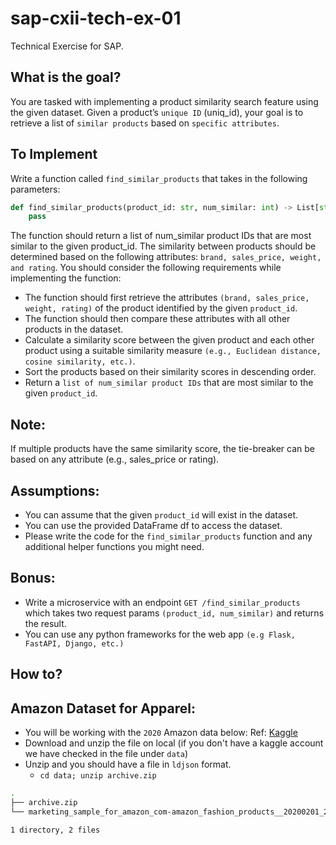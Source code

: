 # sap-cxii-tech-ex-01
Technical Exercise for SAP.

## What is the goal? 
You are tasked with implementing a product similarity search feature using the given dataset. Given a product’s `unique ID` (uniq_id), your goal is to retrieve a list of `similar products` based on `specific attributes`.

## To Implement

Write a function called `find_similar_products` that takes in the following parameters:

```python
def find_similar_products(product_id: str, num_similar: int) -> List[str]:
    pass
```

The function should return a list of num_similar product IDs that are most similar to the given product_id. 
The similarity between products should be determined based on the following attributes: `brand, sales_price, weight, and rating`.
You should consider the following requirements while implementing the function:
 - The function should first retrieve the attributes `(brand, sales_price, weight, rating)` of the product identified by the given `product_id`.
 - The function should then compare these attributes with all other products in the dataset.
 - Calculate a similarity score between the given product and each other product using a suitable similarity measure `(e.g., Euclidean distance, cosine similarity, etc.)`.
 - Sort the products based on their similarity scores in descending order.
 - Return a `list of num_similar product IDs` that are most similar to the given `product_id`.

## Note:

If multiple products have the same similarity score, the tie-breaker can be based on any attribute (e.g., sales_price or rating).

## Assumptions: 
- You can assume that the given `product_id` will exist in the dataset.
- You can use the provided DataFrame df to access the dataset.
- Please write the code for the `find_similar_products` function and any additional helper functions you might need.


## Bonus:  
- Write a microservice with an endpoint `GET /find_similar_products` which takes two request params `(product_id, num_similar)` and returns the result.
- You can use any python frameworks for the web app `(e.g Flask, FastAPI, Django, etc.)`


## How to?
## Amazon Dataset for Apparel: 
- You will be working with the `2020` Amazon data below: 
Ref: [Kaggle](https://www.kaggle.com/datasets/promptcloud/amazon-fashion-products-2020)
- Download and unzip the file on local (if you don't have a kaggle account we have checked in the file under `data`) 
- Unzip and you should have a file in `ldjson` format. 
  - `cd data; unzip archive.zip` 
```bash
.
├── archive.zip
└── marketing_sample_for_amazon_com-amazon_fashion_products__20200201_20200430__30k_data.ldjson

1 directory, 2 files
```